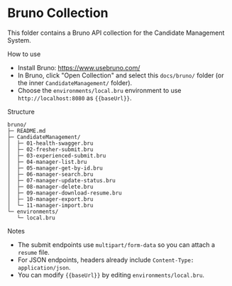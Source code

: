 # Bruno Collection

This folder contains a Bruno API collection for the Candidate Management System.

How to use
- Install Bruno: https://www.usebruno.com/
- In Bruno, click "Open Collection" and select this `docs/bruno/` folder (or the inner `CandidateManagement/` folder).
- Choose the `environments/local.bru` environment to use `http://localhost:8080` as `{{baseUrl}}`.

Structure
```
bruno/
├─ README.md
├─ CandidateManagement/
│  ├─ 01-health-swagger.bru
│  ├─ 02-fresher-submit.bru
│  ├─ 03-experienced-submit.bru
│  ├─ 04-manager-list.bru
│  ├─ 05-manager-get-by-id.bru
│  ├─ 06-manager-search.bru
│  ├─ 07-manager-update-status.bru
│  ├─ 08-manager-delete.bru
│  ├─ 09-manager-download-resume.bru
│  ├─ 10-manager-export.bru
│  └─ 11-manager-import.bru
└─ environments/
   └─ local.bru
```

Notes
- The submit endpoints use `multipart/form-data` so you can attach a `resume` file.
- For JSON endpoints, headers already include `Content-Type: application/json`.
- You can modify `{{baseUrl}}` by editing `environments/local.bru`.
